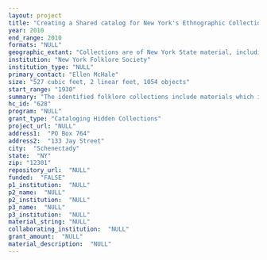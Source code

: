 ```yaml
--- 
layout: project 
title: "Creating a Shared catalog for New York's Ethnographic Collections: A Cooperative Project"
year: 2010
end_range: 2010
formats: "NULL"
geographic_extant: "Collections are of New York State material, including the 5 boroughs of New York City, the Adirondack North Country, Southern Tier, Central New York."
institution: "New York Folklore Society"
institution_type: "NULL"
primary_contact: "Ellen McHale"
size: "527 cubic feet, 2 linear feet, 1054 objects"
start_range: "1930"
summary: "The identified folklore collections include materials which illustrate the use of cultural knowledge (oral narrative, handmade objects, music, dance, etc) within New York's communities. They illustrate New York's role in championing traditional music and culture through the Folk Revival Movement based in New York City and the WPA Programs of the 1930s, spearheaded by Ben Botkin. The collections for this project date to early twentieth century fieldwork and field studies influenced by early anthropological theories and methods. Early folklorists sought out rural communities or inner city ethnic enclaves for study. Folklore collecters and researchers were also active in 20th century radical political and social movements as well as educational reform movements. The collections of Camp Woodland are notable in this regards. The contents of the identified folklore collections include information on New York State arts and architecture, recreation and leisure, labor, education, politics, individual responses to war and conflict, social organization and activity, and social reform and social welfare. They include early Dutch & Iroquois languge and dialect recordings. They chronicle the regional nature of New York State, as well as new immigrant, refugee, and diaspora communities. Folklore materials are important to anthropology and ethnomusicology, sociology, history, and American and popular culture studies. Records are multi-format with audio and film being the norm."
hc_id: "628"
program: "NULL"
grant_type: "Cataloging Hidden Collections"
project_url: "NULL"
address1:  "PO Box 764"
address2:  "133 Jay Street"
city:  "Schenectady"
state:  "NY"
zip: "12301"
repository_url:  "NULL"
funded:  "FALSE"
p1_institution:  "NULL"
p2_name:  "NULL"
p2_institution:  "NULL"
p3_name:  "NULL"
p3_institution:  "NULL"
material_string: "NULL"
collaborating_institution:  "NULL"
grant_amount:  "NULL"
material_description:  "NULL"
---
```

